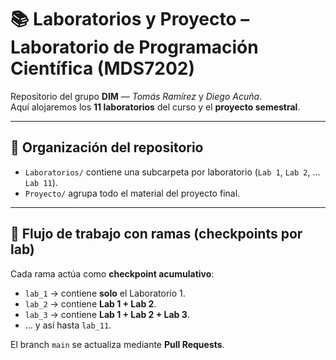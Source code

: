 # 📚 Laboratorios y Proyecto – Laboratorio de Programación Científica (MDS7202)

Repositorio del grupo **DIM** — *Tomás Ramírez* y *Diego Acuña*.  
Aquí alojaremos los **11 laboratorios** del curso y el **proyecto semestral**.

---

## 📂 Organización del repositorio

- `Laboratorios/` contiene una subcarpeta por laboratorio (`Lab 1`, `Lab 2`, … `Lab 11`).
- `Proyecto/` agrupa todo el material del proyecto final.

---

## 🔀 Flujo de trabajo con ramas (checkpoints por lab)

Cada rama actúa como **checkpoint acumulativo**:

- `lab_1` → contiene **solo** el Laboratorio 1.  
- `lab_2` → contiene **Lab 1 + Lab 2**.  
- `lab_3` → contiene **Lab 1 + Lab 2 + Lab 3**.  
- … y así hasta `lab_11`.

El branch `main` se actualiza mediante **Pull Requests**.